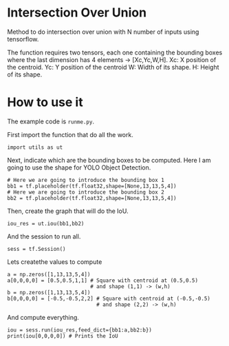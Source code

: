 # Intersection Over Union
Method to do intersection over union with N number of inputs using tensorflow.

The function requires two tensors, each one containing the bounding boxes where the last dimension has 4 elements -> [Xc,Yc,W,H].
Xc: X position of the centroid.
Yc: Y position of the centroid
W: Width of its shape.
H: Height of its shape.

# How to use it
The example code is ```runme.py```.

First import the function that do all the work.
```
import utils as ut
```

Next, indicate which are the bounding boxes to be computed.
Here I am going to use the shape for YOLO Object Detection.
```
# Here we are going to introduce the bounding box 1
bb1 = tf.placeholder(tf.float32,shape=[None,13,13,5,4])
# Here we are going to introduce the bounding box 2
bb2 = tf.placeholder(tf.float32,shape=[None,13,13,5,4])
```

Then, create the graph that will do the IoU.
```
iou_res = ut.iou(bb1,bb2)
```

And the session to run all.
```
sess = tf.Session()
```

Lets createthe values to compute
```
a = np.zeros([1,13,13,5,4])
a[0,0,0,0] = [0.5,0.5,1,1] # Square with centroid at (0.5,0.5)
                           # and shape (1,1) -> (w,h)
b = np.zeros([1,13,13,5,4])
b[0,0,0,0] = [-0.5,-0.5,2,2] # Square with centroid at (-0.5,-0.5)
                             # and shape (2,2) -> (w,h)
```

And compute everything.
```
iou = sess.run(iou_res,feed_dict={bb1:a,bb2:b})
print(iou[0,0,0,0]) # Prints the IoU 
```
